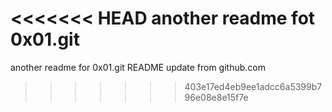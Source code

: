 <<<<<<< HEAD
another readme fot 0x01.git
=======
another readme for 0x01.git
README update from github.com
>>>>>>> 403e17ed4eb9ee1adcc6a5399b796e08e8e15f7e
